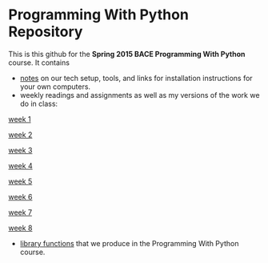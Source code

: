 # Programming With Python Repository

This is this github for the **Spring 2015 BACE Programming With Python** course. It contains
+ [notes]() on our tech setup, tools, and links for installation instructions for your own computers.
+ weekly readings and assignments as well as my versions of the work we do in class: 

[week 1]()

[week 2]()

[week 3]()

[week 4]()

[week 5]()

[week 6]()

[week 7]()

[week 8]()



+ [library functions]() that we produce in the Programming With Python course. 


